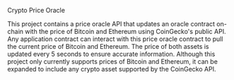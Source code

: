 Crypto Price Oracle

This project contains a price oracle API that updates an oracle contract on-chain with the price of Bitcoin and Ethereum using CoinGecko's public API. Any application contract can interact with this price oracle contract to pull the current price of Bitcoin and Ethereum. The price of both assets is updated every 5 seconds to ensure accurate information. Although this project only currently supports prices of Bitcoin and Ethereum, it can be expanded to include any crypto asset supported by the CoinGecko API.
